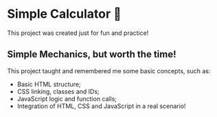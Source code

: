 # Simple Calculator 🧮

This project was created just for fun and practice!

## Simple Mechanics, but worth the time!

This project taught and remembered me some basic concepts, such as:
- Basic HTML structure;
- CSS linking, classes and IDs;
- JavaScript logic and function calls;
- Integration of HTML, CSS and JavaScript in a real scenario!